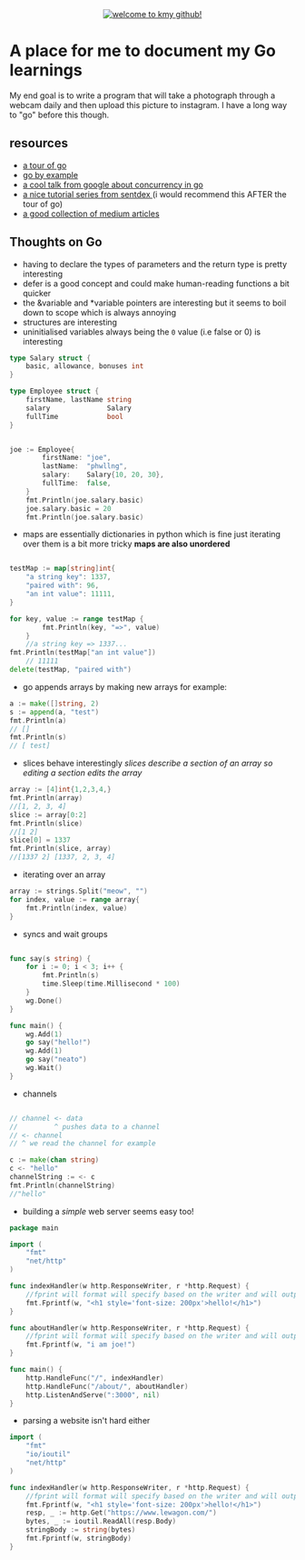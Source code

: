 <div align="center">
<a href="https://github.com/egonelbre/gophers" rel="some text">
	<img style="size: 30%;" src="https://raw.githubusercontent.com/egonelbre/gophers/master/.thumb/animation/gopher-dance-long-3x.gif" alt="welcome to kmy github!">
	</a>
</div>

# A place for me to document my Go learnings
<p>My end goal is to write a program that will take a photograph through a webcam daily and then upload this picture to instagram. I have a long way to "go" before this though.</p>

## resources

* [a tour of go](https://tour.golang.org)
* [go by example](https://gobyexample.com)
* [a cool talk from google about concurrency in go](https://www.youtube.com/watch?v=f6kdp27TYZs)
* [a nice tutorial series from sentdex ](https://www.youtube.com/playlist?list=PLQVvvaa0QuDeF3hP0wQoSxpkqgRcgxMqX) (i would recommend this AFTER the tour of go)
* [a good collection of medium articles](https://medium.com/rungo?source=post_page-----79b82836838b--------------------------------)

## Thoughts on Go

* having to declare the types of parameters and the return type is pretty interesting
* defer is a good concept and could make human-reading functions a bit quicker
* the &variable and *variable pointers are interesting but it seems to boil down to scope which is always annoying
* structures are interesting
* uninitialised variables always being the `0` value (i.e false or 0) is interesting 

```go
type Salary struct {
	basic, allowance, bonuses int
}

type Employee struct {
	firstName, lastName string
	salary              Salary
	fullTime            bool
}


joe := Employee{
		firstName: "joe",
		lastName:  "phwllng",
		salary:    Salary{10, 20, 30},
		fullTime:  false,
	}
	fmt.Println(joe.salary.basic)
	joe.salary.basic = 20
	fmt.Println(joe.salary.basic)

```
* maps are essentially dictionaries in python which is fine just iterating over them is a bit more tricky **maps are also unordered**

```go

testMap := map[string]int{
	"a string key": 1337,
	"paired with": 96,
	"an int value": 11111,
}

for key, value := range testMap {
		fmt.Println(key, "=>", value)
	}
	//a string key => 1337...
fmt.Println(testMap["an int value"])
	// 11111
delete(testMap, "paired with")
```

* go appends arrays by making new arrays for example:

```go
a := make([]string, 2)
s := append(a, "test")
fmt.Println(a)
// []
fmt.Println(s)
// [ test]
```

* slices behave interestingly
_slices describe a section of an array so editing a section edits the array_

```go
array := [4]int{1,2,3,4,}
fmt.Println(array)
//[1, 2, 3, 4]
slice := array[0:2]
fmt.Println(slice)
//[1 2]
slice[0] = 1337
fmt.Println(slice, array)
//[1337 2] [1337, 2, 3, 4]
```

* iterating over an array

```go
array := strings.Split("meow", "")
for index, value := range array{
	fmt.Println(index, value)
}
```

* syncs and wait groups

```go

func say(s string) {
	for i := 0; i < 3; i++ {
		fmt.Println(s)
		time.Sleep(time.Millisecond * 100)
	}
	wg.Done()
}

func main() {
	wg.Add(1)
	go say("hello!")
	wg.Add(1)
	go say("neato")
	wg.Wait()
}


```
* channels

```go

// channel <- data
//         ^ pushes data to a channel
// <- channel
// ^ we read the channel for example

c := make(chan string)
c <- "hello"
channelString := <- c
fmt.Println(channelString)
//"hello"


```

* building a _simple_ web server seems easy too!

```go
package main

import (
	"fmt"
	"net/http"
)

func indexHandler(w http.ResponseWriter, r *http.Request) {
	//fprint will format will specify based on the writer and will output hello
	fmt.Fprintf(w, "<h1 style='font-size: 200px'>hello!</h1>")
}

func aboutHandler(w http.ResponseWriter, r *http.Request) {
	//fprint will format will specify based on the writer and will output hello
	fmt.Fprintf(w, "i am joe!")
}

func main() {
	http.HandleFunc("/", indexHandler)
	http.HandleFunc("/about/", aboutHandler)
	http.ListenAndServe(":3000", nil)
}
```
* parsing a website isn't hard either

```go
import (
	"fmt"
	"io/ioutil"
	"net/http"
)

func indexHandler(w http.ResponseWriter, r *http.Request) {
	//fprint will format will specify based on the writer and will output hello
	fmt.Fprintf(w, "<h1 style='font-size: 200px'>hello!</h1>")
	resp, _ := http.Get("https://www.lewagon.com/")
	bytes, _ := ioutil.ReadAll(resp.Body)
	stringBody := string(bytes)
	fmt.Fprintf(w, stringBody)
}
```